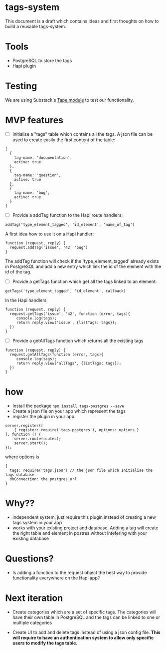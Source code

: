 # tags-system

This document is a draft which contains ideas and first thoughts on how to build a reusable tags-system.

# Tools

- PostgreSQL to store the tags
- Hapi plugin

# Testing

We are using Substack's [Tape module](https://github.com/substack/tape) to test our functionality.

# MVP features

- [ ] Initialise a "tags" table which contains all the tags. A json file can be used to create easily the first content of the table:

```
[
  {
    tag-name: 'documentation',
    active: true
  },
  {
    tag-name: 'question',
    active: true
  },
  {
    tag-name: 'bug',
    active: true
  }
]
```
- [ ] Provide a addTag function to the Hapi route handlers:

```
addTag('type_element_tagged', 'id_element', 'name_of_tag')
```
A first idea how to use it on a Hapi handler:

```
function (request, reply) {
  request.addTag('issue', '42' 'bug')
}
```

The addTag function will check if the 'type_element_tagged' already exists in PostgreSQL and add a new entry which link the id of the element with the id of the tag.

- [ ] Provide a getTags function which get all the tags linked to an element:

```
getTags('type_element_tagged', 'id_element', callback)
```
In the Hapi handlers

```
function (request, reply) {
  request.getTags('issue', '42', function (error, tags){
     console.log(tags);
     return reply.view('issue', {listTags: tags});  
  })
}
```

- [ ] Provide a getAllTags function which returns all the existing tags
```
function (request, reply) {
  request.getAllTags(function (error, tags){
     console.log(tags);
     return reply.view('allTags', {listTags: tags});  
  })
}
```

# how

- Install the package ```npm install tags-postgres --save```
- Create a json file on your app which represent the tags
- register the plugin in your app:
```
server.register([
    { register: require('tags-postgres'), options: options }
], function () {
    server.route(routes);
    server.start();
});
```

where options is

```
{
  tags: require('tags.json') // the json file which Initialise the tags database
  dbConnection: the_postgres_url
}
```

# Why??

- independent system, just require this plugin instead of creating a new tags system in your app
- works with your existing project and database. Adding a tag will create the right table and element in postres without intefering with your existing database

# Questions?

- Is adding a function to the request object the best way to provide functionality everywhere on the Hapi app?


# Next iteration

- Create categories which are a set of specific tags. The categories will have their own table in PostgreSQL and the tags can be linked to one or multiple categories

- Create UI to add and delete tags instead of using a json config file. **This will require to have an authentication system to allow only specific users to modify the tags table.**
